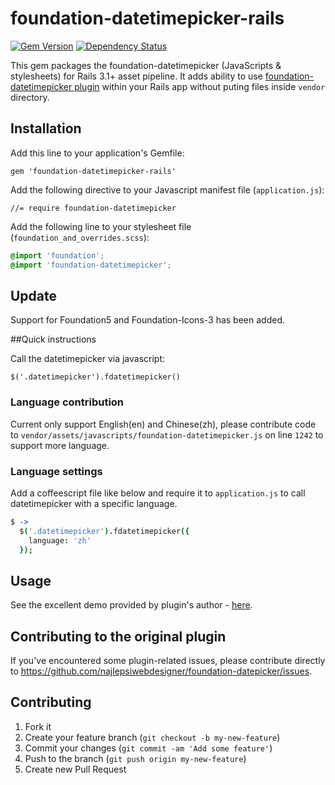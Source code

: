 # foundation-datetimepicker-rails


[![Gem Version](https://badge.fury.io/rb/foundation-datetimepicker-rails.svg)][gem]
[![Dependency Status](https://gemnasium.com/aliibrahim/foundation-datetimepicker-rails.svg)][gemnasium]

[gem]: https://rubygems.org/gems/foundation-datetimepicker-rails
[gemnasium]: https://gemnasium.com/aliibrahim/foundation-datetimepicker-rails

This gem packages the foundation-datetimepicker (JavaScripts & stylesheets) for Rails 3.1+ asset pipeline. It adds ability to use [foundation-datetimepicker plugin](https://github.com/najlepsiwebdesigner/foundation-datepicker) within your Rails app without puting files inside `vendor` directory.

## Installation

Add this line to your application's Gemfile:

    gem 'foundation-datetimepicker-rails'

Add the following directive to your Javascript manifest file (`application.js`):

    //= require foundation-datetimepicker

Add the following line to your stylesheet file (`foundation_and_overrides.scss`):

```scss
@import 'foundation';
@import 'foundation-datetimepicker';
```
## Update

Support for Foundation5 and Foundation-Icons-3 has been added.

##Quick instructions

Call the datetimepicker via javascript:

    $('.datetimepicker').fdatetimepicker()


### Language contribution
Current only support English(en) and Chinese(zh), please contribute code to `vendor/assets/javascripts/foundation-datetimepicker.js` on line `1242` to support more language.



### Language settings
Add a coffeescript file like below and require it to `application.js` to call datetimepicker with a specific language.
```coffee
$ ->
  $('.datetimepicker').fdatetimepicker({
    language: 'zh'
  });
```


## Usage

See the excellent demo provided by plugin's author - [here](http://foundation-datepicker.peterbeno.com/example.html).

## Contributing to the original plugin

If you've encountered some plugin-related issues, please contribute directly to https://github.com/najlepsiwebdesigner/foundation-datepicker/issues.

## Contributing

1. Fork it
2. Create your feature branch (`git checkout -b my-new-feature`)
3. Commit your changes (`git commit -am 'Add some feature'`)
4. Push to the branch (`git push origin my-new-feature`)
5. Create new Pull Request
